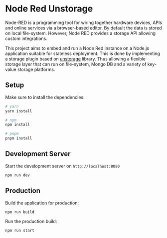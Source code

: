 # Node Red Unstorage

Node-RED is a programming tool for wiring together hardware devices, APIs and online services via a browser-based editor. By default the data is stored on local file-system. However, Node RED provides a storage API allowing custom integrations.

This project aims to embed and run a Node Red instance on a Node.js application suitable for stateless deployment. This is done by implementing a storage plugin based on [unstorage](https://unstorage.unjs.io/) library. Thus allowing a flexible storage layer that can run on file-system, Mongo DB and a variety of key-value storage platforms.

## Setup

Make sure to install the dependencies:

```bash
# yarn
yarn install

# npm
npm install

# pnpm
pnpm install
```

## Development Server

Start the development server on `http://localhost:8080`

```bash
npm run dev
```

## Production

Build the application for production:

```bash
npm run build
```

Run the production build:

```bash
npm run start
```


